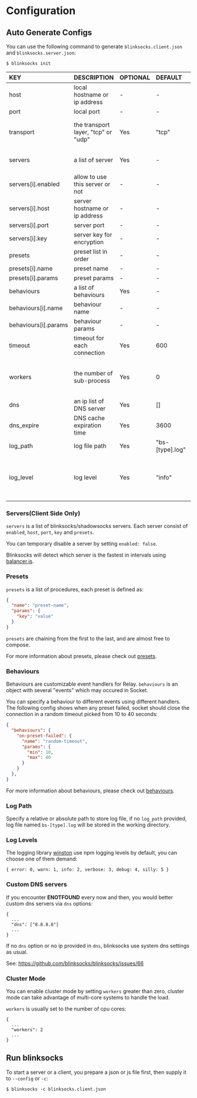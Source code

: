 # Configuration

## Auto Generate Configs

You can use the following command to generate `blinksocks.client.json` and `blinksocks.server.json`:

```
$ blinksocks init
```

|         KEY          |             DESCRIPTION             | OPTIONAL |     DEFAULT     |                        REMARKS                         |
| :------------------- | :---------------------------------- | :------- | :-------------- | :----------------------------------------------------- |
| host                 | local hostname or ip address        | -        | -               | -                                                      |
| port                 | local port                          | -        | -               | -                                                      |
| transport            | the transport layer, "tcp" or "udp" | Yes      | "tcp"           | this option is reserved to "tcp" only                  |
| servers              | a list of server                    | Yes      | -               | [CLIENT SIDE ONLY]                                     |
| servers[i].enabled   | allow to use this server or not     | -        | -               | -                                                      |
| servers[i].host      | server hostname or ip address       | -        | -               | -                                                      |
| servers[i].port      | server port                         | -        | -               | -                                                      |
| servers[i].key       | server key for encryption           | -        | -               | -                                                      |
| presets              | preset list in order                | -        | -               | see [presets]                                          |
| presets[i].name      | preset name                         | -        | -               | -                                                      |
| presets[i].params    | preset params                       | -        | -               | -                                                      |
| behaviours           | a list of behaviours                | Yes      | -               | see [behaviours]                                       |
| behaviours[i].name   | behaviour name                      | -        | -               | -                                                      |
| behaviours[i].params | behaviour params                    | -        | -               | -                                                      |
| timeout              | timeout for each connection         | Yes      | 600             | in seconds                                             |
| workers              | the number of sub-process           | Yes      | 0               | cluster mode when workers > 0                          |
| dns                  | an ip list of DNS server            | Yes      | []              | -                                                      |
| dns_expire           | DNS cache expiration time           | Yes      | 3600            | in seconds                                             |
| log_path             | log file path                       | Yes      | "bs-[type].log" | a directory or a file                                  |
| log_level            | log level                           | Yes      | "info"          | ['error', 'warn', 'info', 'verbose', 'debug', 'silly'] |

### Servers(Client Side Only)

`servers` is a list of blinksocks/shadowsocks servers. Each server consist of `enabled`, `host`, `port`, `key` and `presets`.

You can temporary disable a server by setting `enabled: false`.

Blinksocks will detect which server is the fastest in intervals using [balancer.js].

### Presets

`presets` is a list of procedures, each preset is defined as:

```json
{
  "name": "preset-name",
  "params": {
    "key": "value"
  }
}
```

`presets` are chaining from the first to the last, and are almost free to compose.

For more information about presets, please check out [presets].

### Behaviours

Behaviours are customizable event handlers for Relay. `behaviours` is an object with several "events" which may occured in Socket.

You can specify a behaviour to different events using different handlers. The following config shows when any preset failed, socket should close the connection in a random timeout picked from 10 to 40 seconds:

```json
{
  "behaviours": {
    "on-preset-failed": {
      "name": "random-timeout",
      "params": {
        "min": 10,
        "max": 40
      }
    }
  },
}
```

For more information about behaviours, please check out [behaviours].

### Log Path

Specify a relative or absolute path to store log file, if no `log_path` provided, log file named `bs-[type].log` will be stored in the working directory.

### Log Levels

The logging library [winston] use npm logging levels by default, you can choose one of them demand:

```
{ error: 0, warn: 1, info: 2, verbose: 3, debug: 4, silly: 5 }
```

### Custom DNS servers

If you encounter **ENOTFOUND** every now and then, you would better custom dns servers via `dns` options:

```
{
  ...
  "dns": ["8.8.8.8"]
  ...
}
```

If no `dns` option or no ip provided in `dns`, blinksocks use system dns settings as usual.

See: https://github.com/blinksocks/blinksocks/issues/66

### Cluster Mode

You can enable cluster mode by setting `workers` greater than zero, cluster mode can take advantage of multi-core systems to handle the load.

`workers` is usually set to the number of cpu cores:

```
{
  ...
  "workers": 2
  ...
}
```

## Run blinksocks

To start a server or a client, you prepare a json or js file first, then supply it to `--config` or `-c`:

```
$ blinksocks -c blinksocks.client.json
```

[balancer.js]: ../../src/core/balancer.js
[presets]: ../presets
[behaviours]: ../behaviours
[winston]: https://github.com/winstonjs/winston
